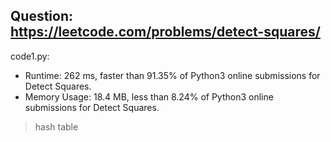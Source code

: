 ## Question: https://leetcode.com/problems/detect-squares/

code1.py:
* Runtime: 262 ms, faster than 91.35% of Python3 online submissions for Detect Squares.
* Memory Usage: 18.4 MB, less than 8.24% of Python3 online submissions for Detect Squares.
> hash table